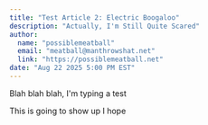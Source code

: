 ```yaml
---
title: "Test Article 2: Electric Boogaloo"
description: "Actually, I'm Still Quite Scared"
author:
  name: "possiblemeatball"
  email: "meatball@manthrowshat.net"
  link: "https://possiblemeatball.net"
date: "Aug 22 2025 5:00 PM EST"
---
```

Blah blah blah, I'm typing a test

This is going to show up I hope